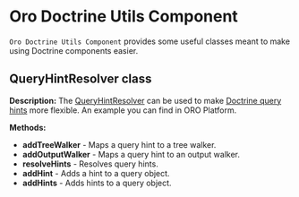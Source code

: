 Oro Doctrine Utils Component
============================

`Oro Doctrine Utils Component` provides some useful classes meant to make using Doctrine components easier.

QueryHintResolver class
-----------------------
**Description:**
The [QueryHintResolver](./ORM/QueryHintResolver.php) can be used to make [Doctrine query hints](https://doctrine-orm.readthedocs.org/en/latest/reference/dql-doctrine-query-language.html#query-hints) more flexible. An example you can find in ORO Platform.

**Methods:**

- **addTreeWalker** - Maps a query hint to a tree walker.
- **addOutputWalker** - Maps a query hint to an output walker.
- **resolveHints** - Resolves query hints.
- **addHint** - Adds a hint to a query object.
- **addHints** - Adds hints to a query object.
